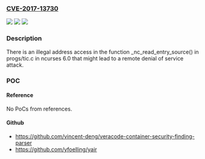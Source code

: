 ### [CVE-2017-13730](https://cve.mitre.org/cgi-bin/cvename.cgi?name=CVE-2017-13730)
![](https://img.shields.io/static/v1?label=Product&message=n%2Fa&color=blue)
![](https://img.shields.io/static/v1?label=Version&message=n%2Fa&color=blue)
![](https://img.shields.io/static/v1?label=Vulnerability&message=n%2Fa&color=brighgreen)

### Description

There is an illegal address access in the function _nc_read_entry_source() in progs/tic.c in ncurses 6.0 that might lead to a remote denial of service attack.

### POC

#### Reference
No PoCs from references.

#### Github
- https://github.com/vincent-deng/veracode-container-security-finding-parser
- https://github.com/yfoelling/yair

